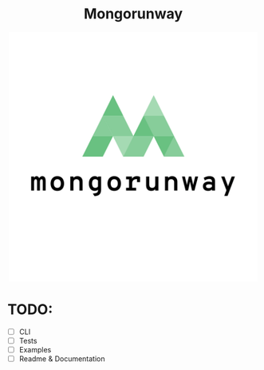 <!DOCTYPE html>
<html>
  <head>
    <title>Mongorunway</title>
  </head>
  <body>
    <h1 style="text-align:center;">Mongorunway</h1>
    <div style="display: flex; justify-content: center;">
      <img src="assets/logo.png" alt="Mongorunway" width="500">
    </div>
  </body>
</html>


# TODO:
- [ ] CLI
- [ ] Tests
- [ ] Examples
- [ ] Readme & Documentation